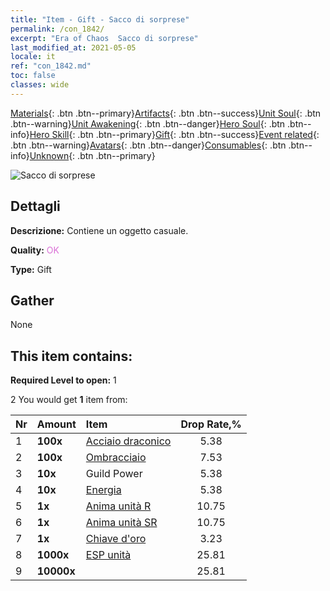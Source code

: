 ```yaml
---
title: "Item - Gift - Sacco di sorprese"
permalink: /con_1842/
excerpt: "Era of Chaos  Sacco di sorprese"
last_modified_at: 2021-05-05
locale: it
ref: "con_1842.md"
toc: false
classes: wide
---
```

 [Materials](/ItemsIT/){: .btn .btn--primary}[Artifacts](/ItemsIT/Artifacts/){: .btn .btn--success}[Unit Soul](/ItemsIT/UnitSoul/){: .btn .btn--warning}[Unit Awakening](/ItemsIT/UnitAwakening/){: .btn .btn--danger}[Hero Soul](/ItemsIT/HeroSoul/){: .btn .btn--info}[Hero Skill](/ItemsIT/HeroSkill/){: .btn .btn--primary}[Gift](/ItemsIT/Gift/){: .btn .btn--success}[Event related](/ItemsIT/Events/){: .btn .btn--warning}[Avatars](/ItemsIT/Avatars/){: .btn .btn--danger}[Consumables](/ItemsIT/Consumables/){: .btn .btn--info}[Unknown](/ItemsIT/Unknown/){: .btn .btn--primary}

 ![Sacco di sorprese](/images/t/i_907314.png)

## Dettagli
 **Descrizione:** Contiene un oggetto casuale.

 **Quality:** <span style="color: #DA70D6">OK</span>

 **Type:** Gift

## Gather

  None

## This item contains:

 **Required Level to open:** 1

 2 You would get **1** item  from:

  | Nr | Amount |     Item    | Drop Rate,% |
  |:---|:-------|:------------|:---------:|
  | 1 |  **100x** | [Acciaio draconico](/ItemsIT/con_880/) | 5.38 | 
  | 2 |  **100x** | [Ombracciaio](/ItemsIT/con_881/) | 7.53 | 
  | 3 |  **10x** | Guild Power | 5.38 | 
  | 4 |  **10x** | [Energia](/ItemsIT/con_900/) | 5.38 | 
  | 5 |  **1x** | [Anima unità R](/ItemsIT/con_533/) | 10.75 | 
  | 6 |  **1x** | [Anima unità SR](/ItemsIT/con_534/) | 10.75 | 
  | 7 |  **1x** | [Chiave d'oro](/ItemsIT/con_783/) | 3.23 | 
  | 8 |  **1000x** | [ESP unità](/ItemsIT/con_902/) | 25.81 | 
  | 9 |  **10000x** | <i class="fas fa-coins"/> | 25.81 | 

